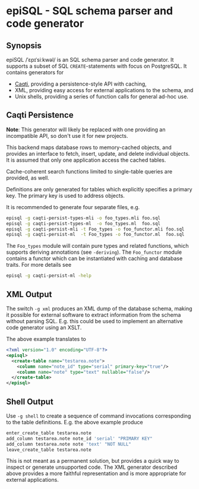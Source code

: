 # epiSQL - SQL schema parser and code generator

## Synopsis

epiSQL /ˈɛpɪˈsiːkwəl/ is an SQL schema parser and code generator.  It
supports a subset of SQL `CREATE`-statements with focus on PostgreSQL.  It
contains generators for

  * [Caqti][], providing a persistence-style API with caching,
  * XML, providing easy access for external applications to the schema, and
  * Unix shells, providing a series of function calls for general ad-hoc use.

## Caqti Persistence

**Note**: This generator will likely be replaced with one providing an
incompatible API, so don't use it for new projects.

This backend maps database rows to memory-cached objects, and provides an
interface to fetch, insert, update, and delete individual objects.  It is
assumed that only one application access the cached tables.

Cache-coherent search functions limited to single-table queries are
provided, as well.

Definitions are only generated for tables which explicitly specifies a
primary key.  The primary key is used to address objects.

It is recommended to generate four separate files, e.g.

``` sh
episql -g caqti-persist-types-mli -o foo_types.mli foo.sql
episql -g caqti-persist-types-ml  -o foo_types.ml  foo.sql
episql -g caqti-persist-mli -t Foo_types -o foo_functor.mli foo.sql
episql -g caqti-persist-ml  -t Foo_types -o foo_functor.ml  foo.sql
```

The `Foo_types` module will contain pure types and related functions, which
supports deriving annotations (see `-deriving`).  The `Foo_functor` module
contains a functor which can be instantiated with caching and database
traits.  For more details see

``` sh
episql -g caqti-persist-ml -help
```

## XML Output

The switch `-g xml` produces an XML dump of the database schema, making it
possible for external software to extract information from the schema
without parsing SQL.  E.g. this could be used to implement an alternative
code generator using an XSLT.

The above example translates to

``` xml
<?xml version="1.0" encoding="UTF-8"?>
<episql>
  <create-table name="testarea.note">
    <column name="note_id" type="serial" primary-key="true"/>
    <column name="note" type="text" nullable="false"/>
  </create-table>
</episql>
```

## Shell Output

Use `-g shell` to create a sequence of command invocations corresponding to
the table definitions.  E.g. the above example produce

``` sh
enter_create_table testarea.note
add_column testarea.note note_id 'serial' "PRIMARY KEY"
add_column testarea.note note 'text' "NOT NULL"
leave_create_table testarea.note
```

This is not meant as a permanent solution, but provides a quick way to
inspect or generate unsupported code.  The XML generator described above
provides a more faithful representation and is more appropriate for external
applications.


[Caqti]: https://github.com/paurkedal/ocaml-caqti
[Macaque]: http://ocsigen.org/macaque/
